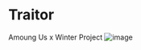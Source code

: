 # Traitor
Amoung Us x Winter Project
![image](https://drive.google.com/uc?export=1neuOX82EJJsgQv2CM1gDEFQsLkV9xh40)

